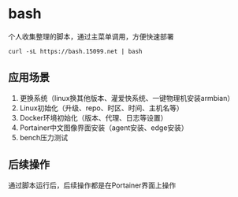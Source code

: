 # bash
个人收集整理的脚本，通过主菜单调用，方便快速部署

```
curl -sL https://bash.15099.net | bash
```

## 应用场景

1. 更换系统（linux换其他版本、灌爱快系统、一键物理机安装armbian）
2. Linux初始化（升级、repo、时区、时间、主机名等）
3. Docker环境初始化（版本、代理、日志等设置）
4. Portainer中文图像界面安装（agent安装、edge安装）
5. bench压力测试

## 后续操作

通过脚本运行后，后续操作都是在Portainer界面上操作

